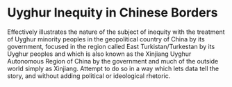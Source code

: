 # Uyghur Inequity in Chinese Borders

Effectively illustrates the nature of the subject of inequity with the treatment of Uyghur minority peoples in the geopolitical country of China by its government, focused in the region called East Turkistan/Turkestan by its Uyghur peoples and which is also known as the Xinjiang Uyghur Autonomous Region of China by the government and much of the outside world simply as Xinjiang. Attempt to do so in a way which lets data tell the story, and without adding political or ideological rhetoric.
